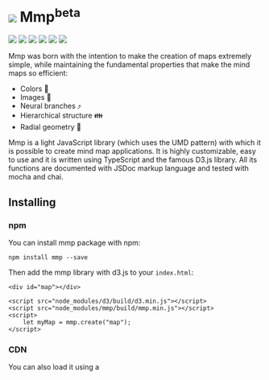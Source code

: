 <h1>
    <img src="https://raw.githubusercontent.com/Mindmapp/mindmapp/master/src/assets/icon/png/32x32.png">
    Mmp<sup>beta</sup>
</h1>

[![](https://img.shields.io/badge/project-Mindmapp-blue.svg?style=flat-square)](https://github.com/Mindmapp)
[![](https://img.shields.io/github/license/mindmapp/mmp.svg?style=flat-square)](https://github.com/Mindmapp/mmp/blob/dev/LICENSE)
[![](https://img.shields.io/david/mindmapp/mmp.svg?style=flat-square)](https://david-dm.org/mindmapp/mmp)
[![](https://img.shields.io/david/dev/mindmapp/mmp.svg?style=flat-square)](https://david-dm.org/mindmapp/mmp?type=dev)
[![](https://img.shields.io/npm/dt/mmp.svg)](https://www.npmjs.com/package/mmp)
[![](https://img.shields.io/readthedocs/mmp.svg)](http://mmp.readthedocs.io/en/latest/)

Mmp was born with the intention to make the creation of maps extremely simple, while maintaining the fundamental properties that make the mind maps so efficient:

* Colors :rainbow:
* Images :mount_fuji:
* Neural branches :arrow_heading_up:
* Hierarchical structure :family:
* Radial geometry :palm_tree:

Mmp is a light JavaScript library (which uses the UMD pattern) with which it is possible to create mind map applications. 
It is highly customizable, easy to use and it is written using TypeScript and the famous D3.js library. All its functions are documented with JSDoc markup language and tested with mocha and chai.

## Installing

### npm

You can install mmp package with npm:

    npm install mmp --save

Then add the mmp library with d3.js to your `index.html`:
    
    <div id="map"></div>
    
    <script src="node_modules/d3/build/d3.min.js"></script>
    <script src="node_modules/mmp/build/mmp.min.js"></script>
    <script>
        let myMap = mmp.create("map");
    </script>
    
### CDN

You can also load it using a <script> using the unpkg CDN:
    
    <div id="map"></div>
    
    <script src="https://unpkg.com/d3/build/d3.min.js"></script>
    <script src="https://unpkg.com/mmp/build/mmp.min.js"></script>
    <script>
        let myMap = mmp.create("map");
    </script>
    
## API Reference

The library uses an OOP paradigm and allows you to create multiple instances.

<a name="mmp_create" href="#mmp_create">#</a> <i>mmp</i>.<b>create</b>(<i>id</i>, [<i>options</i>])

Creates a mmp instance. Draw the mind map creating an svg element with the root node within the div element with id equal to the id string passed as parameter. You can optionally pass various options as the following example:

    var map = mmp.create("map", {
        fontFamily: "Arial, Helvetica, sans-serif",
        centerOnResize: true,
        drag: false,
        zoom: false,
        defaultNode: {
            name: "Default node name",
            image: {
                src: "",
                size: 60
            },
            colors: {
                name: "#787878",
                background: "#f9f9f9",
                branch: "#577a96"
            },
            font: {
                size: 16,
                style: "normal",
                weight: "normal"
            },
            locked: true
        },
        rootNode: {
            name: "Default root node name",
            image: {
                src: "",
                size: 70
            },
            colors: {
                name: "#787878",
                background: "#f0f6f5",
                branch: ""
            },
            font: {
                size: 20,
                style: "normal",
                weight: "normal"
            }
        }
    });
    
You can change these options later using the function [map.updateOptions](#map_updateOptions).

<a name="mmp_version" href="#mmp_version">#</a> <i>mmp</i>.<b>version</b>

Contains the version of the current used mmp library.

<a name="map_remove" href="#map_remove">#</a> <i>map</i>.<b>remove</b>()

Removes the map instance and the svg element of the mind map. 

<a name="map_new" href="#map_new">#</a> <i>map</i>.<b>new</b>([<i>map</i>])

Creates a new empty mind map or an existance map passed as parameter. The <i>map</i> parameter must be a JSON-like object, [here](https://gist.github.com/cedoor/9f884ab0d7ad0550aa8edbc3326d6d05) an example.

<a name="map_zoomIn" href="#map_zoomIn">#</a> <i>map</i>.<b>zoomIn</b>([<i>duration</i>])

Zooms in the mind map. If <i>duration</i> is specified, sets the duration of the zoom animation.

<a name="map_zoomOut" href="#map_zoomOut">#</a> <i>map</i>.<b>zoomOut</b>([<i>duration</i>])

Zooms out the mind map. If <i>duration</i> is specified, sets the duration of the zoom animation.

<a name="map_updateOptions" href="#map_updateOptions">#</a> <i>map</i>.<b>updateOptions</b>(<i>property</i>, <i>value</i>)

Updates the option property (fontFamily, centerOnResize, drag, zoom, defaultNode or rootNode) with the relative value passed as parameter.

## File tree
##### After `npm start`

    mmp
    |
    +--build
    |  +--mmp.js
    |  +--mmp.min.js
    |
    +--docs
    |
    +--example
    |  +--img
    |  +--app.js
    |  +--layout.css
    |  +--test.js
    |
    +--node_modules
    |
    +--src
    |  +--map
    |  +--utils
    |  +--index.ts
    |  +--typings.ts
    |
    +--index.html
    |
    +--LICENSE
    +--README.md
    +--package.json
    +--rollup.config.js
    +--tsconfig.json

## Compatibility

| Browser        | Version       |
| -------------- | ------------- |
| Chromium       | 64.0.3282.140 |
| Chrome         | 64.0.3282.167 |
| Firefox        | 58.0.2        |
| Opera          | 51.0.2830.34  |

## Development

For a faster and more efficient development, some rules are used in the commits, in the branches and in the ECMAScript 2015 syntax.

### # commits

* Use this commit message format (angular style):  

    `[<type>]: <subject>`
    `<BLANK LINE>`
    `<body>`

    where `type` must be one of the following:

    - feat: A new feature
    - fix: A bug fix
    - docs: Documentation only changes
    - style: Changes that do not affect the meaning of the code
    - refactor: A code change that neither fixes a bug nor adds a feature
    - test: Adding missing or correcting existing tests
    - chore: Changes to the build process or auxiliary tools and libraries such as documentation generation
    - update: Update of the library version or of the dependencies

and `body` must be should include the motivation for the change and contrast this with previous behavior (do not add body if the commit is trivial). 

* Use the imperative, present tense: "change" not "changed" nor "changes".
* Don't capitalize first letter.
* No dot (.) at the end.

### # branches

* There is a master branch, used only for release.
* There is a dev branch, used to merge all sub dev branch.
* Avoid long descriptive names for long-lived branches.
* No CamelCase.
* Use grouping tokens (words) at the beginning of your branch names (in a similar way to the `type` of commit).
* Define and use short lead tokens to differentiate branches in a way that is meaningful to your workflow.
* Use slashes to separate parts of your branch names.
* Remove branch after merge if it is not important.

Examples:
    
    git branch -b doc/README
    git branch -b test/one-function
    git branch -b feat/side-bar
    git branch -b style/header

### # es2015

* Use `let` and `const`, not `var`.
* Use Arrow Functions in place of function expressions when possible.
* Use Arrow Functions whenever you need to preserve the lexical value of this.

## Third-party libs

| Library           | Authors or maintainers               | License    | Link |
|-------------------|:------------------------------------:|:----------:|:----:|
| D3 | Mike Bostock | [BSD-3-Clause](https://github.com/d3/d3/blob/master/LICENSE) | https://d3js.org/ |

## License
* See [LICENSE](https://github.com/cedoor/mmp/blob/master/LICENSE) file

## Contact
#### Developer
* e-mail : omardesogus9@gmail.com
* github : [@cedoor](https://github.com/cedoor)
* website : https://cedoor.github.io
